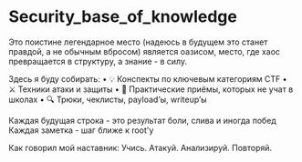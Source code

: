 # Security_base_of_knowledge
Это поистине легендарное место (надеюсь в будущем это станет правдой, а не обычным вбросом) является оазисом, место, где хаос превращается в структуру, а знание - в силу.

Здесь я буду собирать:
	•	💡 Конспекты по ключевым категориям CTF
	•	⚔️ Техники атаки и защиты
	•	🧠 Практические приёмы, которых не учат в школах
	•	🔍 Трюки, чеклисты, payload’ы, writeup’ы

Каждая будущая строка - это результат боли, слива и иногда побед
Каждая заметка - шаг ближе к root'у

Как говорил мой наставник: 
Учись. Атакуй. Анализируй. Повторяй.


